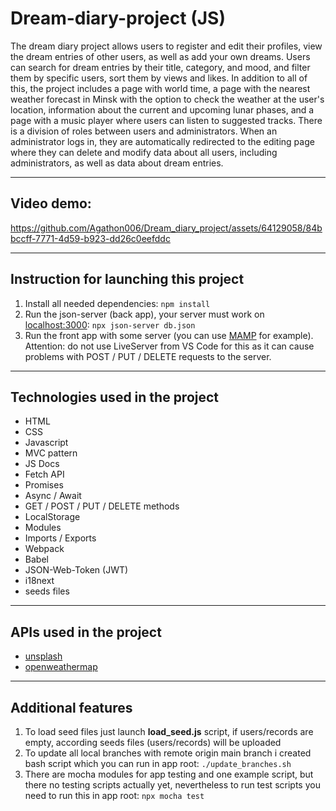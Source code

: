 # Dream-diary-project (JS)

The dream diary project allows users to register and edit their profiles, view the dream entries of other users, as well as add your own dreams. Users can search for dream entries by their title, category, and mood, and filter them by specific users, sort them by views and likes. In addition to all of this, the project includes a page with world time, a page with the nearest weather forecast in Minsk with the option to check the weather at the user's location, information about the current and upcoming lunar phases, and a page with a music player where users can listen to suggested tracks. There is a division of roles between users and administrators. When an administrator logs in, they are automatically redirected to the editing page where they can delete and modify data about all users, including administrators, as well as data about dream entries.

---

## Video demo:

https://github.com/Agathon006/Dream_diary_project/assets/64129058/84bbccff-7771-4d59-b923-dd26c0eefddc

---

## Instruction for launching this project

1. Install all needed dependencies:
   `npm install`
1. Run the json-server (back app), your server must work on [localhost:3000](http://localhost:3000):
   `npx json-server db.json`
1. Run the front app with some server (you can use [MAMP](https://www.mamp.info/en/windows/) for example). Attention: do not use LiveServer from VS Code for this as it can cause problems with POST / PUT / DELETE requests to the server.

---

## Technologies used in the project

- HTML
- CSS
- Javascript
- MVC pattern
- JS Docs
- Fetch API
- Promises
- Async / Await
- GET / POST / PUT / DELETE methods
- LocalStorage
- Modules
- Imports / Exports
- Webpack 
- Babel
- JSON-Web-Token (JWT)
- i18next
- seeds files

---

## APIs used in the project

- [unsplash](https://api.unsplash.com)
- [openweathermap](https://api.openweathermap.org)

---

## Additional features

1. To load seed files just launch **load_seed.js** script, if users/records are empty, according seeds files (users/records) will be uploaded
1. To update all local branches with remote origin main branch i created bash script which you can run in app root:
   `./update_branches.sh`
1. There are mocha modules for app testing and one example script, but there no testing scripts actually yet, nevertheless to run test scripts you need to run this in app root:
   `npx mocha test`
